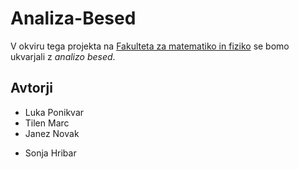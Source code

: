 # Analiza-Besed

V okviru tega projekta na [Fakulteta za matematiko in fiziko](https://www.fmf.uni-lj.si/sl/) se bomo ukvarjali z _analizo besed_.

## Avtorji

* Luka Ponikvar
* Tilen Marc
* Janez Novak
- Sonja Hribar
